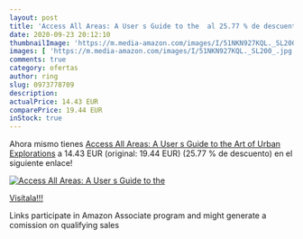 ```yaml
---
layout: post
title: 'Access All Areas: A User s Guide to the  al 25.77 % de descuento'
date: 2020-09-23 20:12:10
thumbnailImage: 'https://m.media-amazon.com/images/I/51NKN927KQL._SL200_.jpg'
images: [ 'https://m.media-amazon.com/images/I/51NKN927KQL._SL200_.jpg' ]
comments: true
category: ofertas
author: ring
slug: 0973778709
description:
actualPrice: 14.43 EUR
comparePrice: 19.44 EUR
inStock: true
---
```


Ahora mismo tienes [Access All Areas: A User s Guide to the Art of Urban Explorations](https://www.amazon.it/dp/0973778709/?tag=tolees00-21) a 14.43 EUR (original: 19.44 EUR) (25.77 %  de descuento) en el siguiente enlace!

[![Access All Areas: A User s Guide to the ](https://m.media-amazon.com/images/I/51NKN927KQL._SL200_.jpg)](https://www.amazon.it/dp/0973778709/?tag=tolees00-21)

[Visítala!!!](https://www.amazon.it/dp/0973778709/?tag=tolees00-21)

Links participate in Amazon Associate program and might generate a comission on qualifying sales
